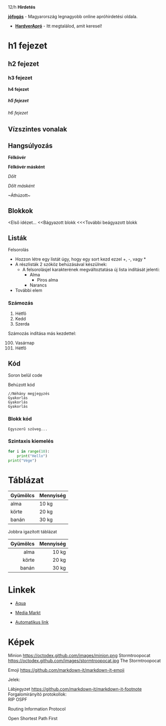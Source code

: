 12/h
**Hirdetés**

__[jófogás](https://jofogas.hu/)__ - Magyarország legnagyobb online apróhirdetési oldala.
- __[HardverApró](https://harverapro.hu/)__ - Itt megtalálod, amit keresel!


# h1 fejezet
## h2 fejezet
### h3 fejezet
#### h4 fejezet
##### h5 fejezet
###### h6 fejezet


## Vízszintes vonalak


## Hangsúlyozás

**Félkövér**

__Félkövér másként__

*Dőlt*

_Dőlt másként_

~Áthúzott~


## Blokkok


<Első idézet...
<<Bágyazott blokk
<<<További beágyazott blokk


## Listák

Felsorolás

- Hozzon létre egy listát úgy, hogy egy sort kezd ezzel +, -, vagy *
- A részlisták 2 szóköz behúzásával készülnek:
    - A felsorolásjel karakterének megváltoztatása új lista indítását jelenti:
        - Alma
            - Piros alma
        - Narancs 
- További elem

### Számozás

1. Hétfő
2. Kedd
3. Szerda



Számozás indítása más kezdettel:

100. Vasárnap
101. Hétfő


## Kód

Soron belül code

Behúzott kód

```
//Néhány megjegyzés
Gyakorlás
Gyakorlás
Gyakorlás
```

### Blokk kód


    Egyszerű szöveg...


### Szintaxis kiemelés

```python
for i in range(10):
    print("Hello")
print("Vége")
```

# Táblázat

|Gyümölcs | Mennyiség|
|---------|----------|
|alma | 10 kg|
|körte| 20 kg|
|banán | 30 kg|

Jobbra igazított táblázat

|Gyümölcs | Mennyiség|
|--------:|----------:|
|alma | 10 kg|
|körte| 20 kg|
|banán | 30 kg|


# Linkek

- [Aqua](http://aqua.hu)

- [Media Markt](http://mediamarkt.hu/ "MediaMarkt Magyarország")

- [Automatikus link](https://arpadszki.hu)


# Képek

Minion https://octodex.github.com/images/minion.png
Stormtroopocat  https://octodex.github.com/images/stormtroopocat.jpg The Stormtroopocat


Emoji https://github.com/markdown-it/markdown-it-emoji

Jelek:


Lábjegyzet https://github.com/markdown-it/markdown-it-footnote
Forgalomirányító protokollok:  
RIP
OSPF

Routing Information Protocol

Open Shortest Path First

